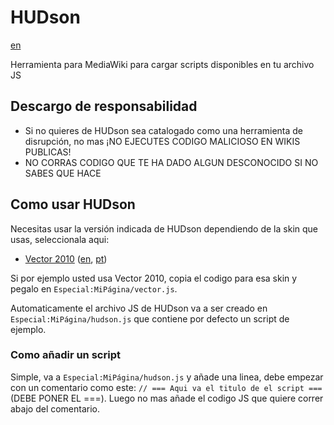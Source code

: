 # HUDson
[en](https://github.com/joelemiliano/HUDson/edit/main/README.md)

Herramienta para MediaWiki para cargar scripts disponibles en tu archivo JS

## Descargo de responsabilidad
* Si no quieres de HUDson sea catalogado como una herramienta de disrupción, no mas ¡NO EJECUTES CODIGO MALICIOSO EN WIKIS PUBLICAS!
* NO CORRAS CODIGO QUE TE HA DADO ALGUN DESCONOCIDO SI NO SABES QUE HACE

## Como usar HUDson
Necesitas usar la versión indicada de HUDson dependiendo de la skin que usas, seleccionala aqui:
* [Vector 2010](https://github.com/joelemiliano/HUDson/blob/main/HUDson-vector-es.js) ([en](https://github.com/joelemiliano/HUDson/blob/main/HUDson-vector.js), [pt](https://github.com/joelemiliano/HUDson/blob/main/HUDson-vector-pt.js))

Si por ejemplo usted usa Vector 2010, copia el codigo para esa skin y pegalo en ``Especial:MiPágina/vector.js``.

Automaticamente el archivo JS de HUDson va a ser creado en ``Especial:MiPágina/hudson.js`` que contiene por defecto un script de ejemplo.

### Como añadir un script
Simple, va a  ``Especial:MiPágina/hudson.js`` y añade una linea, debe empezar con un comentario como este: ``// === Aqui va el titulo de el script ===`` (DEBE PONER EL ===). Luego no mas añade el codigo JS que quiere correr abajo del comentario.
